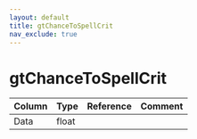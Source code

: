 ```yaml
---
layout: default
title: gtChanceToSpellCrit
nav_exclude: true
---
```

# gtChanceToSpellCrit

| Column | Type | Reference | Comment |
|--------|------|-----------|---------|
|Data|float|||
